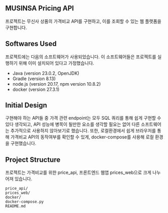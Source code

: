 ## MUSINSA Pricing API

프로젝트는 무신사 상품의 가격비교 API를 구현하고, 이를 조회할 수 있는 웹 플랫폼을 구현합니다.

## Softwares Used

프로젝트에는 다음의 소프트웨어가 사용되었습니다. 이 소프트웨어들은 프로젝트를 실행하기 위해 이미 설치되어 있다고 가정했습니다.
- Java (version 23.0.2, OpenJDK)
- Gradle (version 8.13)
- node.js (version 20.17, npm version 10.8.2)
- docker (version 27.3.1)

## Initial Design

구현해야 하는 API들 중 가격 관련 endpoint는 모두 SQL 쿼리를 통해 쉽게 구현할 수 있다 생각되고, API 성능에 병목이 될만한 요소를 생각할 필요는 없어 다른 소프트웨어는 추가적으로 사용하지 않아보기로 했습니다. 또한, 로컬환경에서 쉽게 브라우저를 통해 가격비교 API의 동작여부를 확인할 수 있게, docker-compose를 사용해 로컬 환경을 구현했습니다. 

## Project Structure

프로젝트는 가격비교를 위한 price_api, 프론트엔드 웹앱 prices_web으로 크게 나누어져 있습니다.
```
price_api/
prices_web/
docker/
docker-compose.py
README.md
``` 

